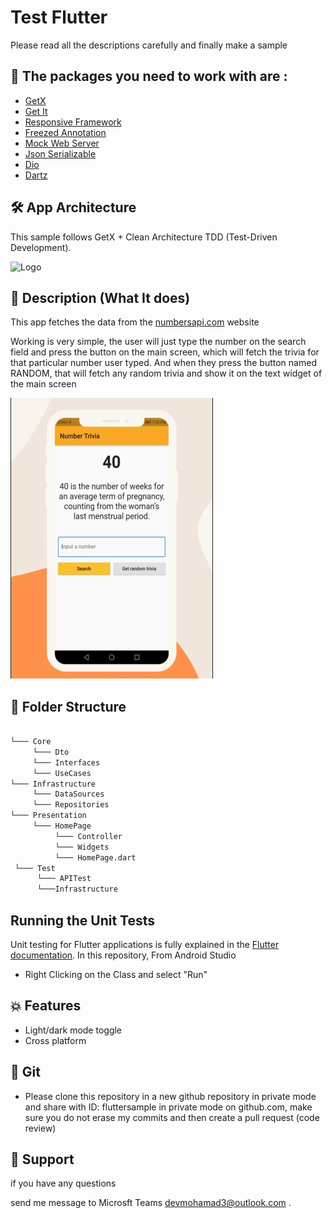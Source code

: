 
# Test Flutter 

Please read all the descriptions carefully and finally make a sample


## 🎁 The packages you need to work with are : 
- [GetX](https://pub.dev/packages/get)
- [Get It](https://pub.dev/packages/get_it)
- [Responsive Framework](https://pub.dev/packages/responsive_framework)
- [Freezed Annotation](https://pub.dev/packages/freezed_annotation)
- [Mock Web Server](https://pub.dev/packages/mock_web_server/versions/5.0.0-nullsafety.1)
- [Json Serializable](https://pub.dev/packages/json_serializable)
- [Dio](https://pub.dev/packages/dio)
- [Dartz](https://pub.dev/packages/dartz)
## 🛠 App Architecture

This sample follows GetX + Clean Architecture TDD (Test-Driven Development).

![Logo](https://raw.githubusercontent.com/alymurtazamemon/flutter_learning_clean_architecture_with_test_driven_development/main/readme_images/CleanArchitecture.jpg)


## 📝 Description (What It does)
This app fetches the data from the [numbersapi.com](http://numbersapi.com/#42) website

Working is very simple, the user will just type the number on the search field and press the button on the main screen, which will fetch the trivia for that particular number user typed. And when they press the button named RANDOM, that will fetch any random trivia and show it on the text widget of the main screen

![Logo](https://raw.githubusercontent.com/fluttersample/test-front-end/main/Screenshot%202023-04-10%20153210.png)
## 📂 Folder Structure


```bash
  
└─── Core
     └─── Dto
     └─── Interfaces
     └─── UseCases
└─── Infrastructure
     └─── DataSources
     └─── Repositories
└─── Presentation
     └─── HomePage
          └─── Controller
          └─── Widgets
          └─── HomePage.dart
 └─── Test
      └─── APITest         
      └───Infrastructure
```


## Running the Unit Tests
Unit testing for Flutter applications is fully explained in the [Flutter documentation](https://docs.flutter.dev/cookbook/testing/unit/introduction). In this repository, From Android Studio
- Right Clicking on the Class and select "Run"
## 💥 Features

- Light/dark mode toggle 
- Cross platform


## 👀 Git
- Please clone this repository in a new github repository in private mode and share with ID: fluttersample in private mode on github.com, make sure you do not erase my commits and then create a pull request (code review)
## 💎 Support
if you have any questions 

send me message to Microsft Teams devmohamad3@outlook.com .


